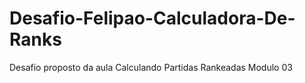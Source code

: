 # Desafio-Felipao-Calculadora-De-Ranks
Desafio proposto da aula Calculando Partidas Rankeadas Modulo 03

